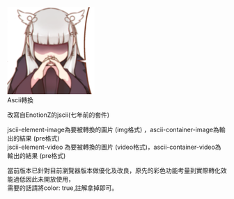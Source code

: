 <div class="ts grid">
        <div class="row">
            <div class="column">
                <img class="ts image" style="width: 200px;height:200px;transform: scaleX(-1);" src="06-example_resized.png" id="uploadimage">
            </div>
            <div class="nine wide column">
                <!-- 標題 -->
                <div class="ts huge dividing header">Ascii轉換</div>
                <!-- / 標題 -->
                <p>改寫自EnotionZ的jscii(七年前的套件)</p>
                <p>jscii-element-image為要被轉換的圖片 (img格式) ，ascii-container-image為輸出的結果 (pre格式)
                <br>jscii-element-video 為要被轉換的圖片 (video格式)，ascii-container-video為輸出的結果 (pre格式)</p>
                <p>當前版本已針對目前瀏覽器版本做優化及改良，原先的彩色功能考量到實際轉化效能過低因此未開放使用，
                <br>需要的話請將color: true,註解拿掉即可。</p>
            </div>
        </div>
    </div>
